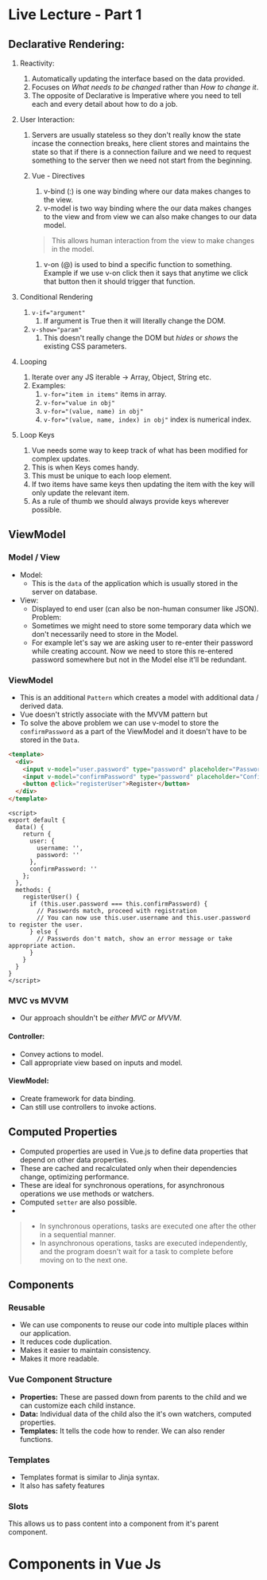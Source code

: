 # Live Lecture - Part 1

## Declarative Rendering: 
1. Reactivity: 
	1. Automatically updating the interface based on the data provided.
	2. Focuses on *What needs to be changed* rather than *How to change it*.
	3. The opposite of Declarative is Imperative where you need to tell each and every detail about how to do a job.
 
1. User Interaction:
	1. Servers are usually stateless so they don't really know the state incase the connection breaks, here client stores and maintains the state so that if there is a connection failure and we need to request something to the server then we need not start from the beginning.
	2. Vue - Directives
		1. v-bind (:) is one way binding where our data makes changes to the view.
		2. v-model is two way binding where the our data makes changes to the view and from view we can also make changes to our data model.
  
		> 	This allows human interaction from the view to make changes in the model.
  
		1. v-on (@) is used to bind a specific function to something. Example if we use v-on click then it says that anytime we click that button then it should trigger that function.
  
  3. Conditional Rendering
		1. `v-if="argument"` 
			1. If argument is True then it will literally change the DOM.
		2. `v-show="param"` 
			1. This doesn't really change the DOM but *hides* or *shows* the existing CSS parameters.
  4. Looping
	  1. Iterate over any JS iterable -> Array, Object, String etc.
	  2. Examples:
		  1. `v-for="item in items"` items in array.
		  2. `v-for="value in obj"`
		  3. `v-for="(value, name) in obj"` 
		  4. `v-for="(value, name, index) in obj"` index is numerical index.
5. Loop Keys
	1. Vue needs some way to keep track of what has been modified for complex updates.
	2. This is when Keys comes handy.
	3. This must be unique to each loop element.
	4. If two items have same keys then updating the item with the key will only update the relevant item.
	5. As a rule of thumb we should always provide keys wherever possible.

## ViewModel

### Model / View

- Model:
	- This is the `data` of the application which is usually stored in the server on database.
- View:
	- Displayed to end user (can also be non-human consumer like JSON).
Problem:
	- Sometimes we might need to store some temporary data which we don't necessarily need to store in the Model.
	- For example let's say we are asking user to re-enter their password while creating account. Now we need to store this re-entered password somewhere but not in the Model else it'll be redundant.

### ViewModel

- This is an additional `Pattern` which creates a model with additional data / derived data.
- Vue doesn't strictly associate with the MVVM pattern but 
- To solve the above problem we can use v-model to store the `confirmPassword` as a part of the ViewModel and it doesn't have to be stored in the `Data`.

``` html
<template>
  <div>
    <input v-model="user.password" type="password" placeholder="Password">
    <input v-model="confirmPassword" type="password" placeholder="Confirm Password">
    <button @click="registerUser">Register</button>
  </div>
</template>
```

```vue
<script>
export default {
  data() {
    return {
      user: {
        username: '',
        password: ''
      },
      confirmPassword: ''
    };
  },
  methods: {
    registerUser() {
      if (this.user.password === this.confirmPassword) {
        // Passwords match, proceed with registration
        // You can now use this.user.username and this.user.password to register the user.
      } else {
        // Passwords don't match, show an error message or take appropriate action.
      }
    }
  }
}
</script>
```

### MVC vs MVVM

- Our approach shouldn't be *either MVC or MVVM*.

#### Controller:
- Convey actions to model.
- Call appropriate view based on inputs and model.
#### ViewModel:
- Create framework for data binding.
- Can still use controllers to invoke actions.

## Computed Properties

- Computed properties are used in Vue.js to define data properties that depend on other data properties.
- These are cached and recalculated only when their dependencies change, optimizing performance.
- These are ideal for synchronous operations, for asynchronous operations we use methods or watchers.
- Computed `setter` are also possible.
- 

> - In synchronous operations, tasks are executed one after the other in a sequential manner.
> - In asynchronous operations, tasks are executed independently, and the program doesn't wait for a task to complete before moving on to the next one.

## Components

### Reusable

- We can use components to reuse our code into multiple places within our application.
- It reduces code duplication.
- Makes it easier to maintain consistency.
- Makes it more readable.

### Vue Component Structure

- **Properties:** These are passed down from parents to the child and we can customize each child instance.
- **Data:** Individual data of the child also the it's own watchers, computed properties.
- **Templates:** It tells the code how to render. We can also render functions.

### Templates

- Templates format is similar to Jinja syntax.
- It also has safety features 

### Slots

This allows us to pass content into a component from it's parent component. 


# Components in Vue Js


